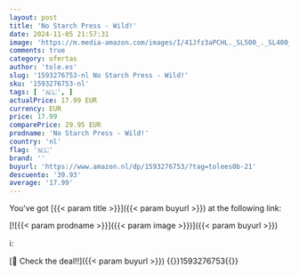 ```yaml
---
layout: post
title: 'No Starch Press - Wild!'
date: 2024-11-05 21:57:31
image: 'https://m.media-amazon.com/images/I/41Jfz3aPCHL._SL500_._SL400_.jpg'
comments: true
category: ofertas
author: 'tole.es'
slug: '1593276753-nl No Starch Press - Wild!'
sku: '1593276753-nl'
tags: [ '🇳🇱', ]
actualPrice: 17.99 EUR
currency: EUR
price: 17.99
comparePrice: 29.95 EUR
prodname: 'No Starch Press - Wild!'
country: 'nl'
flag: '🇳🇱'
brand: ''
buyurl: 'https://www.amazon.nl/dp/1593276753/?tag=tolees0b-21'
descuento: '39.93'
average: '17.99'
---
```


You've got [{{< param title >}}]({{< param buyurl >}}) at the following link:

[![{{< param prodname >}}]({{< param image >}})]({{< param buyurl >}})

ℹ️:


[🛒 Check the deal!!]({{< param buyurl >}})
{{<world>}}1593276753{{</world>}}
